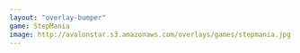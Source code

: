 ```yaml
---
layout: "overlay-bumper"
game: StepMania
image: http://avalonstar.s3.amazonaws.com/overlays/games/stepmania.jpg
---
```

